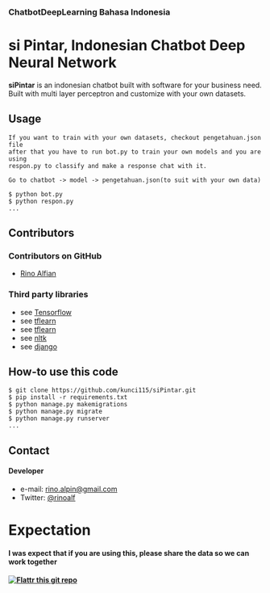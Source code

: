 ### ChatbotDeepLearning Bahasa Indonesia ###

si Pintar, Indonesian Chatbot Deep Neural Network
======
**siPintar** is an indonesian chatbot built with software for your business need. 
Built with multi layer perceptron and customize with your own datasets.

## Usage
```
If you want to train with your own datasets, checkout pengetahuan.json file
after that you have to run bot.py to train your own models and you are using
respon.py to classify and make a response chat with it.

Go to chatbot -> model -> pengetahuan.json(to suit with your own data)

$ python bot.py
$ python respon.py
...
```
## Contributors

### Contributors on GitHub
* [Rino Alfian](https://github.com/kunci115)


### Third party libraries
* see [Tensorflow](https://github.com/tensorflow/tensorflow) 
* see [tflearn](https://github.com/tflearn/tflearn)
* see [tflearn](https://github.com/har07/PySastrawi)
* see [nltk](https://github.com/nltk/nltk)
* see [django](https://github.com/django/django)


## How-to use this code
```
$ git clone https://github.com/kunci115/siPintar.git
$ pip install -r requirements.txt
$ python manage.py makemigrations
$ python manage.py migrate
$ python manage.py runserver
...
```
## Contact
#### Developer
* e-mail: rino.alpin@gmail.com
* Twitter: [@rinoalf](https://twitter.com/rinoalf "rinoalf")

# Expectation
<h4> I was expect that if you are using this, please share the data so we can work together<h4>

[![Flattr this git repo](http://api.flattr.com/button/flattr-badge-large.png)](https://flattr.com/submit/auto?user_id=username&url=https://github.com/username/sw-name&title=sw-name&language=&tags=github&category=software) 
